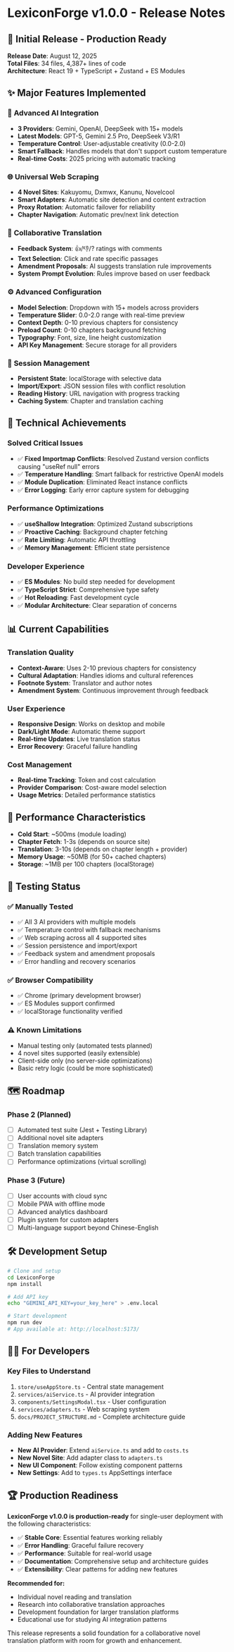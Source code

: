 # LexiconForge v1.0.0 - Release Notes

## 🎉 **Initial Release - Production Ready**

**Release Date**: August 12, 2025  
**Total Files**: 34 files, 4,387+ lines of code  
**Architecture**: React 19 + TypeScript + Zustand + ES Modules

## ✨ **Major Features Implemented**

### 🤖 **Advanced AI Integration**
- **3 Providers**: Gemini, OpenAI, DeepSeek with 15+ models
- **Latest Models**: GPT-5, Gemini 2.5 Pro, DeepSeek V3/R1
- **Temperature Control**: User-adjustable creativity (0.0-2.0)
- **Smart Fallback**: Handles models that don't support custom temperature
- **Real-time Costs**: 2025 pricing with automatic tracking

### 🌐 **Universal Web Scraping**
- **4 Novel Sites**: Kakuyomu, Dxmwx, Kanunu, Novelcool
- **Smart Adapters**: Automatic site detection and content extraction
- **Proxy Rotation**: Automatic failover for reliability
- **Chapter Navigation**: Automatic prev/next link detection

### 👥 **Collaborative Translation**
- **Feedback System**: 👍/👎/? ratings with comments
- **Text Selection**: Click and rate specific passages
- **Amendment Proposals**: AI suggests translation rule improvements
- **System Prompt Evolution**: Rules improve based on user feedback

### ⚙️ **Advanced Configuration**
- **Model Selection**: Dropdown with 15+ models across providers
- **Temperature Slider**: 0.0-2.0 range with real-time preview
- **Context Depth**: 0-10 previous chapters for consistency
- **Preload Count**: 0-10 chapters background fetching
- **Typography**: Font, size, line height customization
- **API Key Management**: Secure storage for all providers

### 💾 **Session Management**
- **Persistent State**: localStorage with selective data
- **Import/Export**: JSON session files with conflict resolution
- **Reading History**: URL navigation with progress tracking
- **Caching System**: Chapter and translation caching

## 🔧 **Technical Achievements**

### **Solved Critical Issues**
- ✅ **Fixed Importmap Conflicts**: Resolved Zustand version conflicts causing "useRef null" errors
- ✅ **Temperature Handling**: Smart fallback for restrictive OpenAI models
- ✅ **Module Duplication**: Eliminated React instance conflicts
- ✅ **Error Logging**: Early error capture system for debugging

### **Performance Optimizations**
- ✅ **useShallow Integration**: Optimized Zustand subscriptions
- ✅ **Proactive Caching**: Background chapter fetching
- ✅ **Rate Limiting**: Automatic API throttling
- ✅ **Memory Management**: Efficient state persistence

### **Developer Experience**
- ✅ **ES Modules**: No build step needed for development
- ✅ **TypeScript Strict**: Comprehensive type safety
- ✅ **Hot Reloading**: Fast development cycle
- ✅ **Modular Architecture**: Clear separation of concerns

## 📊 **Current Capabilities**

### **Translation Quality**
- **Context-Aware**: Uses 2-10 previous chapters for consistency
- **Cultural Adaptation**: Handles idioms and cultural references
- **Footnote System**: Translator and author notes
- **Amendment System**: Continuous improvement through feedback

### **User Experience**
- **Responsive Design**: Works on desktop and mobile
- **Dark/Light Mode**: Automatic theme support
- **Real-time Updates**: Live translation status
- **Error Recovery**: Graceful failure handling

### **Cost Management**
- **Real-time Tracking**: Token and cost calculation
- **Provider Comparison**: Cost-aware model selection
- **Usage Metrics**: Detailed performance statistics

## 🚀 **Performance Characteristics**

- **Cold Start**: ~500ms (module loading)
- **Chapter Fetch**: 1-3s (depends on source site)
- **Translation**: 3-10s (depends on chapter length + provider)
- **Memory Usage**: ~50MB (for 50+ cached chapters)
- **Storage**: ~1MB per 100 chapters (localStorage)

## 🔬 **Testing Status**

### **✅ Manually Tested**
- ✅ All 3 AI providers with multiple models
- ✅ Temperature control with fallback mechanisms
- ✅ Web scraping across all 4 supported sites
- ✅ Session persistence and import/export
- ✅ Feedback system and amendment proposals
- ✅ Error handling and recovery scenarios

### **✅ Browser Compatibility**
- ✅ Chrome (primary development browser)
- ✅ ES Modules support confirmed
- ✅ localStorage functionality verified

### **⚠️ Known Limitations**
- Manual testing only (automated tests planned)
- 4 novel sites supported (easily extensible)
- Client-side only (no server-side optimizations)
- Basic retry logic (could be more sophisticated)

## 🗺️ **Roadmap**

### **Phase 2 (Planned)**
- [ ] Automated test suite (Jest + Testing Library)
- [ ] Additional novel site adapters
- [ ] Translation memory system
- [ ] Batch translation capabilities
- [ ] Performance optimizations (virtual scrolling)

### **Phase 3 (Future)**
- [ ] User accounts with cloud sync
- [ ] Mobile PWA with offline mode
- [ ] Advanced analytics dashboard
- [ ] Plugin system for custom adapters
- [ ] Multi-language support beyond Chinese-English

## 🛠️ **Development Setup**

```bash
# Clone and setup
cd LexiconForge
npm install

# Add API key
echo "GEMINI_API_KEY=your_key_here" > .env.local

# Start development
npm run dev
# App available at: http://localhost:5173/
```

## 👨‍💻 **For Developers**

### **Key Files to Understand**
1. `store/useAppStore.ts` - Central state management
2. `services/aiService.ts` - AI provider integration
3. `components/SettingsModal.tsx` - User configuration
4. `services/adapters.ts` - Web scraping system
5. `docs/PROJECT_STRUCTURE.md` - Complete architecture guide

### **Adding New Features**
- **New AI Provider**: Extend `aiService.ts` and add to `costs.ts`
- **New Novel Site**: Add adapter class to `adapters.ts`
- **New UI Component**: Follow existing component patterns
- **New Settings**: Add to `types.ts` AppSettings interface

## 🏆 **Production Readiness**

**LexiconForge v1.0.0 is production-ready** for single-user deployment with the following characteristics:

- ✅ **Stable Core**: Essential features working reliably
- ✅ **Error Handling**: Graceful failure recovery
- ✅ **Performance**: Suitable for real-world usage
- ✅ **Documentation**: Comprehensive setup and architecture guides
- ✅ **Extensibility**: Clear patterns for adding new features

**Recommended for:**
- Individual novel reading and translation
- Research into collaborative translation approaches
- Development foundation for larger translation platforms
- Educational use for studying AI integration patterns

This release represents a solid foundation for a collaborative novel translation platform with room for growth and enhancement.
